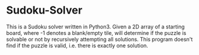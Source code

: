 # Sudoku-Solver
This is a Sudoku solver written in Python3. Given a 2D array of a starting board, where -1 denotes a blank/empty tile, will determine if the puzzle is solvable or not by recursively attempting all solutions. This program doesn't find if the puzzle is valid, i.e. there is exactly one solution.
